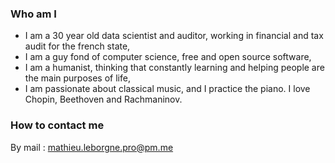 ### Who am I

* I am a 30 year old data scientist and auditor, working in financial and tax audit for the french state,
* I am a guy fond of computer science, free and open source software,
* I am a humanist, thinking that constantly learning and helping people are the main purposes of life,
* I am passionate about classical music, and I practice the piano. I love Chopin, Beethoven and Rachmaninov.

### How to contact me

By mail : mathieu.leborgne.pro@pm.me
